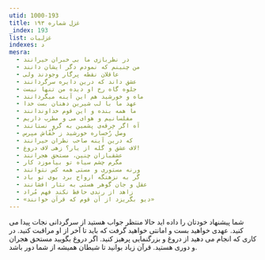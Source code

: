 ```yaml
---
utid: 1000-193
title: غزل شماره ۱۹۳
_index: 193
list: غزلیات
indexes: د
mesra:
  - در نظربازی ما بی خبران حیرانند
  - من چنینم که نمودم دگر ایشان دانند
  - عاقلان نقطه پرگار وجودند ولی
  - عشق داند که درین دایره سرگردانند
  - جلوه گاه رخ او دیده من تنها نیست
  - ماه و خورشید هم این آینه میگردانند
  - عهد ما با لب شیرین دهنان بست خدا
  - ما همه بنده و این قوم خداوندانند
  - مفلسانیم و هوای می و مطرب داریم
  - آه اگر خِرقه‌ی پشمین به گرو نستانند
  - وصل رُخساره خورشید ز خُفّاش مپرس
  - که درین آینه صاحب نظران حیرانند
  - لاف عشق و گله از یار؟ زهی لاف دروغ!
  - عشقبازان چنین، مستحق هجرانند
  - مگرم چشم سیاه تو بیاموزد کار
  - ورنه مستوری و مستی همه کس نتوانند
  - گر به نزهتگه ارواح برد بوی تو باد
  - عقل و جان گوهر هستی به نثار افشانند
  - زاهد از رندی حافظ نکند فهم مُراد
  - «دیو بگریزد از آن قوم که قرآن خوانند»
---
```

شما پیشنهاد خودتان را داده اید حالا منتظر جواب هستید از سرگردانی نجات پیدا می کنید. عهدی خواهید بست و امانتی خواهید گرفت که باید تا آخر از او مراقبت کنید. در کاری که انجام می دهید از دروغ و بزرگنمایی پرهیز کنید. اگر دروغ بگویید مستحق هجران و دوری هستید. قرآن زیاد بوانید تا شیطان همیشه از شما دور باشد.
